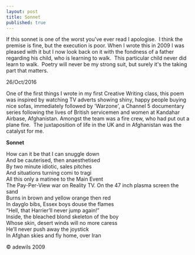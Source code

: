 ```yaml
---
layout: post
title: Sonnet
published: true
---
```


If this sonnet is one of the worst you've ever read I apologise.  I think the premise is fine, but the execution is poor. When I wrote this in 2009 I was pleased with it but I now look back on it with the fondness of a father regarding his child, who is learning to walk.  This particular child never did learn to walk.  Poetry will never be my strong suit, but surely it's the taking part that matters.

26/Oct/2016

One of the first things I wrote in my first Creative Writing class, this poem was inspired by watching TV adverts showing shiny, happy people buying nice sofas, immediately followed by 'Warzone', a Channel 5 documentary series following the lives of British servicemen and women at Kandahar Airbase, Afghanistan. Amongst the team was a fire crew, who had put out a plane fire.  The juxtaposition of life in the UK and in Afghanistan was the catalyst for me.

**Sonnet**

How can it be that I can snuggle down  
And be cauterised, then anaesthetised  
By two minute idiotic, sales pitches  
And situations turning comi to tragi  
All this only a matinee to the Main Event  
The Pay-Per-View war on Reality TV. 
On the 47 inch plasma screen the sand  
Burns in brown and yellow orange then red  
In dayglo bibs, Essex boys douse the flames  
“Hell, that Harrier’ll never jump again!”  
Inside, the bleached blond skeleton of the boy  
Whose skin, desert winds will no more caress  
He’ll never push away the joystick  
In Afghan skies and fly home, over Iran  

© adewils 2009
